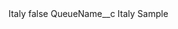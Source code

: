 <?xml version="1.0" encoding="UTF-8"?>
<CustomMetadata xmlns="http://soap.sforce.com/2006/04/metadata" xmlns:xsi="http://www.w3.org/2001/XMLSchema-instance" xmlns:xsd="http://www.w3.org/2001/XMLSchema">
    <label>Italy</label>
    <protected>false</protected>
    <values>
        <field>QueueName__c</field>
        <value xsi:type="xsd:string">Italy Sample</value>
    </values>
</CustomMetadata>

